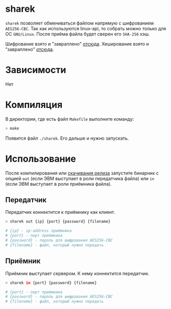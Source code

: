 # sharek

`sharek` позволяет обмениваться файлом напрямую с шифрованием `AES256-CBC`. Так как используются linux-api, то собрать можно только для ОС `GNU/Linux`. После приёма файла будет сверен его `SHA-256` хэш. 

Шифрование взято и "завраплено" [отсюда](https://github.com/SergeyBel/AES). Хеширование взято и "завраплено" [отсюда](https://github.com/B-Con/crypto-algorithms). 

# Зависимости

Нет

# Компиляция

В директории, где есть файл `Makefile` выполните команду:

``` bash
> make
```

Появится файл `./sharek`. Его дальше и нужно запускать.

# Использование

После компилирования или [скачивания релиза](https://github.com/The220th/sharek/releases) запустите бинарник с опцией `out` (если ЭВМ выступает в роли передатчика файла) или `in` (если ЭВМ выступает в роли приёмника файла).

## Передатчик

Передатчик коннектится к приёмнику как клиент.

``` bash
> sharek out {ip} {port} {password} {filename}

# {ip} - ip-address приёмника
# {port} - порт приёмника
# {password} - пароль для шифрования AES256-CBC
# {filename} - файл, который нужно передать
```

## Приёмник

Приёмник выступает сервером. К нему коннектится передатчик. 

``` bash
> sharek in {port} {password} {filename}

# {port} - порт приёмника
# {password} - пароль для шифрования AES256-CBC
# {filename} - файл, который нужно передать
```